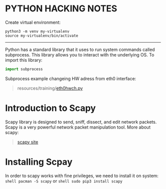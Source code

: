 # PYTHON HACKING NOTES
Create virtual environment:
```shell
python3 -m venv my-virtualenv
source my-virtualenv/bin/activate
```
---
Python has a standard library that it uses to run system commands called subprocess. This library allows you to interact with the underlying OS.
To import this library:
```python
import subprocess
```
Subprocess example changeing HW adress from eth0 interface:
>resources/training/[eth0hwch.py](https://github.com/badorius/python-hacking/blob/main/resources/training/eth0hwch/main.py)

# Introduction to Scapy
Scapy library is designed to send, sniff, dissect, and edit network packets. Scapy is a very powerful network packet manipulation tool. More about scapy:
>[scapy site](https://scapy.readthedocs.io/en/latest/introduction.html)

# Installing Scpay
In order to scapy works with fine privileges, we need to install it on system:
```shell pacman -S scapy```
or 
```shell sudo pip3 install scapy```
